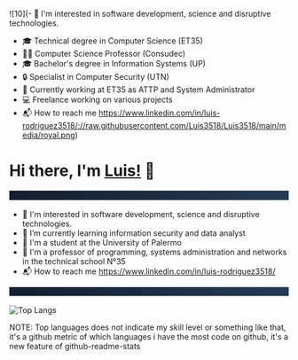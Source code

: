 ![10](- 👀 I'm interested in software development, science and disruptive technologies.
- 🎓 Technical degree in Computer Science (ET35)
- 👨‍🏫 Computer Science Professor (Consudec)
- 🎓 Bachelor's degree in Information Systems (UP)
- 🔒 Specialist in Computer Security (UTN)
- 💼 Currently working at ET35 as ATTP and System Administrator
- 💻 Freelance working on various projects
- 📬 How to reach me https://www.linkedin.com/in/luis-rodriguez3518/://raw.githubusercontent.com/Luis3518/Luis3518/main/media/royal.png)

# Hi there, I'm [Luis!](https://www.linkedin.com/in/luis-rodriguez3518/) 👋

![10](https://raw.githubusercontent.com/Luis3518/Luis3518/main/media/royal.png)

- 👀 I'm interested in software development, science and disruptive technologies.
- 🌱 I’m currently learning information security and data analyst
- 🎒 I'm a student at the University of Palermo
- 🏫 I'm a professor of programming, systems administration and networks in the technical school N°35
- 📬 How to reach me https://www.linkedin.com/in/luis-rodriguez3518/

![10](https://raw.githubusercontent.com/Luis3518/Luis3518/main/media/royal.png)
<!---
Luis3518/Luis3518 is a ✨ special ✨ repository because its `README.md` (this file) appears on your GitHub profile.
You can click the Preview link to take a look at your changes.
--->

  ![Top Langs](https://github-readme-stats.vercel.app/api/top-langs/?username=Luis3518&theme=tokyonight)



NOTE: Top languages does not indicate my skill level or something like that, it's a github metric of which languages i have the most code on github, it's a new feature of github-readme-stats
